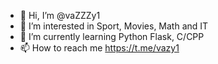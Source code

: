 - 👋 Hi, I’m @vaZZZy1
- 👀 I’m interested in Sport, Movies, Math and IT
- 🌱 I’m currently learning Python Flask, C/CPP
- 📫 How to reach me https://t.me/vazy1

<!---
vaZZZy1/vaZZZy1 is a ✨ special ✨ repository because its `README.md` (this file) appears on your GitHub profile.
You can click the Preview link to take a look at your changes.
--->
